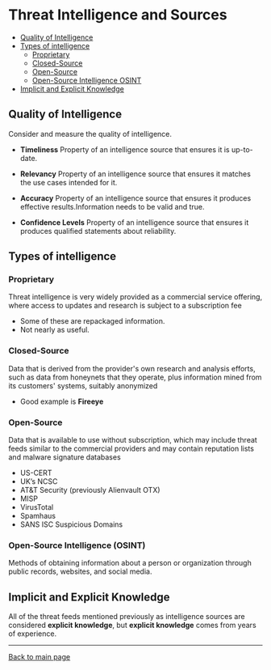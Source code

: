 
# Threat Intelligence and Sources

- [Quality of Intelligence](#quality-of-intelligence)
- [Types of intelligence](#types-of-intelligence)
    - [Proprietary](#proprietary)
    - [Closed-Source](#closed-source)
    - [Open-Source](#open-source)
    - [Open-Source Intelligence OSINT](#open-source-intelligence-osint)
- [Implicit and Explicit Knowledge](#implicit-and-explicit-knowledge)


## Quality of Intelligence 

Consider and measure the quality of intelligence.

- **Timeliness**
    Property of an intelligence source that ensures it is up-to-date.

- **Relevancy**
    Property of an intelligence source that ensures it matches the use cases intended for it.

- **Accuracy**
    Property of an intelligence source that ensures it produces effective results.Information needs to be valid and true.

- **Confidence Levels**
    Property of an intelligence source that ensures it produces qualified statements about reliability.

## Types of intelligence

### Proprietary

Threat intelligence is very widely provided as a commercial service offering, where access to updates and research is subject to a subscription fee 

- Some of these are repackaged information. 
- Not nearly as useful.

### Closed-Source

Data that is derived from the provider's own research and analysis efforts, such as data from honeynets that they operate, plus information mined from its customers' systems, suitably anonymized

- Good example is **Fireeye**

### Open-Source

Data that is available to use without subscription, which may include threat feeds similar to the commercial providers and may contain reputation lists and malware signature databases

- US-CERT
- UK’s NCSC
- AT&T Security (previously Alienvault OTX)
- MISP
- VirusTotal
- Spamhaus
- SANS ISC Suspicious Domains

### Open-Source Intelligence (OSINT)

Methods of obtaining information about a person or organization through public records, websites, and social media.

## Implicit and Explicit Knowledge 

All of the threat feeds mentioned previously as intelligence sources are considered **explicit knowledge**, but **explicit knowledge** comes from years of experience. 






----------------------------------------------

[Back to main page](../../README.md#security)    